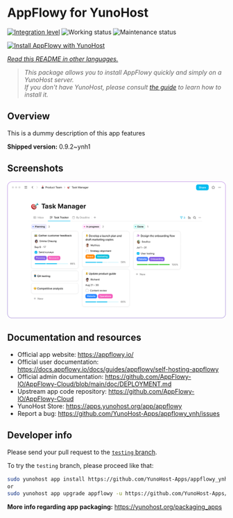 <!--
N.B.: This README was automatically generated by <https://github.com/YunoHost/apps/tree/master/tools/readme_generator>
It shall NOT be edited by hand.
-->

# AppFlowy for YunoHost

[![Integration level](https://apps.yunohost.org/badge/integration/appflowy)](https://ci-apps.yunohost.org/ci/apps/appflowy/)
![Working status](https://apps.yunohost.org/badge/state/appflowy)
![Maintenance status](https://apps.yunohost.org/badge/maintained/appflowy)

[![Install AppFlowy with YunoHost](https://install-app.yunohost.org/install-with-yunohost.svg)](https://install-app.yunohost.org/?app=appflowy)

*[Read this README in other languages.](./ALL_README.md)*

> *This package allows you to install AppFlowy quickly and simply on a YunoHost server.*  
> *If you don't have YunoHost, please consult [the guide](https://yunohost.org/install) to learn how to install it.*

## Overview

This is a dummy description of this app features


**Shipped version:** 0.9.2~ynh1

## Screenshots

![Screenshot of AppFlowy](./doc/screenshots/task_manager.png)

## Documentation and resources

- Official app website: <https://appflowy.io/>
- Official user documentation: <https://docs.appflowy.io/docs/guides/appflowy/self-hosting-appflowy>
- Official admin documentation: <https://github.com/AppFlowy-IO/AppFlowy-Cloud/blob/main/doc/DEPLOYMENT.md>
- Upstream app code repository: <https://github.com/AppFlowy-IO/AppFlowy-Cloud>
- YunoHost Store: <https://apps.yunohost.org/app/appflowy>
- Report a bug: <https://github.com/YunoHost-Apps/appflowy_ynh/issues>

## Developer info

Please send your pull request to the [`testing` branch](https://github.com/YunoHost-Apps/appflowy_ynh/tree/testing).

To try the `testing` branch, please proceed like that:

```bash
sudo yunohost app install https://github.com/YunoHost-Apps/appflowy_ynh/tree/testing --debug
or
sudo yunohost app upgrade appflowy -u https://github.com/YunoHost-Apps/appflowy_ynh/tree/testing --debug
```

**More info regarding app packaging:** <https://yunohost.org/packaging_apps>
